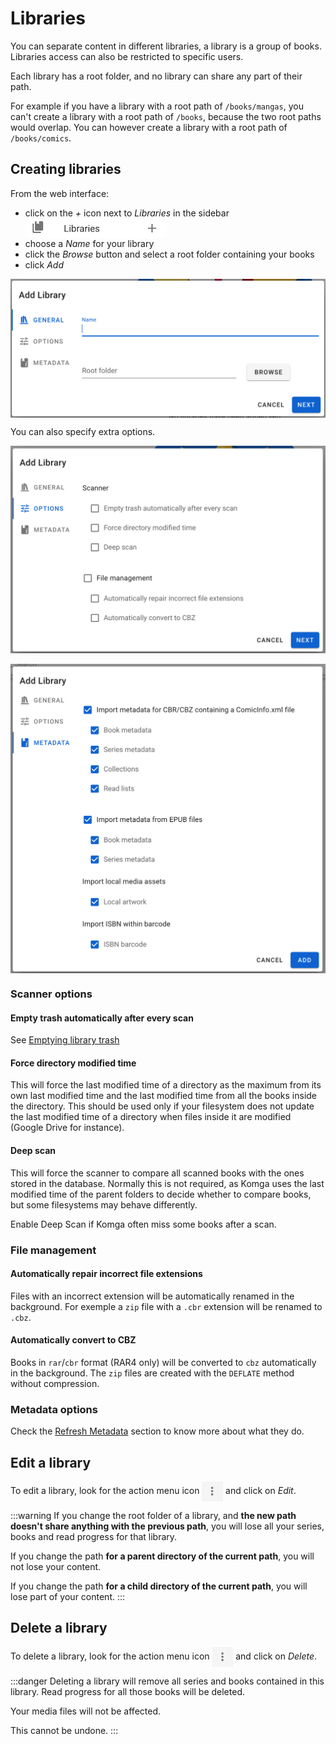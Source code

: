# Libraries

You can separate content in different libraries, a library is a group of books. Libraries access can also be restricted to specific users.

Each library has a root folder, and no library can share any part of their path.

For example if you have a library with a root path of `/books/mangas`, you can't create a library with a root path of `/books`, because the two root paths would overlap. You can however create a library with a root path of `/books/comics`.

## Creating libraries

From the web interface:
- click on the _+_ icon next to _Libraries_ in the sidebar <img src="/assets/media/guides/libraries/library-add.png" style="vertical-align: middle" />
- choose a _Name_ for your library
- click the _Browse_ button and select a root folder containing your books
- click _Add_

<img src="/assets/media/guides/libraries/library-add-dialog.png" style="vertical-align: middle;max-height: 300px" alt="Add Library Dialog"/>

You can also specify extra options.

<img src="/assets/media/guides/libraries/library-add-options.png" style="vertical-align: middle; max-height: 350px" alt="Add Library Dialog Options"/>
<br/>
<br/>
<img src="/assets/media/guides/libraries/library-add-metadata.png" style="vertical-align: middle; max-height: 600px" alt="Add Library Dialog Metadata"/>

### Scanner options

#### Empty trash automatically after every scan <Badge text="0.107.0+" />

See [Emptying library trash](/guides/trash.md#automatically-empty-trash)

#### Force directory modified time <Badge text="0.56.0+" />

This will force the last modified time of a directory as the maximum from its own last modified time and the last modified time from all the books inside the directory. This should be used only if your filesystem does not update the last modified time of a directory when files inside it are modified (Google Drive for instance).

#### Deep scan <Badge text="0.56.0+" />

This will force the scanner to compare all scanned books with the ones stored in the database. Normally this is not required, as Komga uses the last modified time of the parent folders to decide whether to compare books, but some filesystems may behave differently.

Enable Deep Scan if Komga often miss some books after a scan.

### File management

#### Automatically repair incorrect file extensions <Badge text="0.92.0+" />

Files with an incorrect extension will be automatically renamed in the background. For exemple a `zip` file with a `.cbr` extension will be renamed to `.cbz`.

#### Automatically convert to CBZ <Badge text="0.91.0+" />

Books in `rar`/`cbr` format (RAR4 only) will be converted to `cbz` automatically in the background. The `zip` files are created with the `DEFLATE` method without compression.

### Metadata options

Check the [Refresh Metadata](/guides/scan-analysis-refresh.md#refresh-metadata) section to know more about what they do.

## Edit a library

To edit a library, look for the action menu icon <img src="/assets/media/guides/action-menu-icon.png" style="vertical-align: middle" height="32" /> and click on _Edit_.

:::warning
If you change the root folder of a library, and __the new path doesn't share anything with the previous path__, you will lose all your series, books and read progress for that library.

If you change the path __for a parent directory of the current path__, you will not lose your content.

If you change the path __for a child directory of the current path__, you will lose part of your content.
:::

## Delete a library

To delete a library, look for the action menu icon <img src="/assets/media/guides/action-menu-icon.png" style="vertical-align: middle" height="32" /> and click on _Delete_.

:::danger
Deleting a library will remove all series and books contained in this library. Read progress for all those books will be deleted.

Your media files will not be affected.

This cannot be undone.
:::